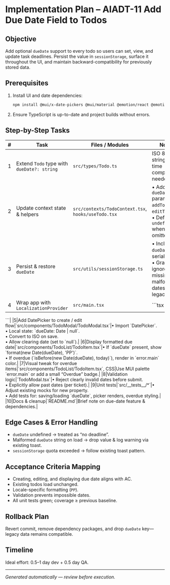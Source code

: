 # Implementation Plan – AIADT-11 Add Due Date Field to Todos

## Objective

Add optional `dueDate` support to every todo so users can set, view, and update task deadlines. Persist the value in `sessionStorage`, surface it throughout the UI, and maintain backward-compatibility for previously stored data.

## Prerequisites

1. Install UI and date dependencies:
   ```bash
   npm install @mui/x-date-pickers @mui/material @emotion/react @emotion/styled date-fns
   ```
2. Ensure TypeScript is up-to-date and project builds without errors.

## Step-by-Step Tasks

| #   | Task                                       | Files / Modules                                     | Notes                                                                                                    |
| --- | ------------------------------------------ | --------------------------------------------------- | -------------------------------------------------------------------------------------------------------- |
| 1   | Extend `Todo` type with `dueDate?: string` | `src/types/Todo.ts`                                 | ISO 8601 string (no time component needed).                                                              |
| 2   | Update context state & helpers             | `src/contexts/TodoContext.tsx`, `hooks/useTodo.tsx` | • Add `dueDate` param to `addTodo`, `editTodo`.<br/>• Default to `undefined` when omitted.               |
| 3   | Persist & restore `dueDate`                | `src/utils/sessionStorage.ts`                       | • Include `dueDate` in serialisation.<br/>• Gracefully ignore missing / malformed dates for legacy data. |
| 4   | Wrap app with `LocalizationProvider`       | `src/main.tsx`                                      | ```tsx                                                                                                   |

<LocalizationProvider dateAdapter={AdapterDateFns}>
  <App />
</LocalizationProvider>
```|
|5|Add DatePicker to create / edit flow|`src/components/TodoModal/TodoModal.tsx`|• Import `DatePicker`.<br/>• Local state: `dueDate: Date | null`.<br/>• Convert to ISO on save.<br/>• Allow clearing date (set to `null`).|
|6|Display formatted due date|`src/components/TodoList/TodoItem.tsx`|• If `dueDate` present, show `format(new Date(dueDate), 'PP')`.<br/>• If overdue (`isBefore(new Date(dueDate), today)`), render in `error.main` color.|
|7|Visual tweak for overdue items|`src/components/TodoList/TodoItem.tsx`, CSS|Use MUI palette `error.main` or add a small “Overdue” badge.|
|8|Validation logic|`TodoModal.tsx`|• Reject clearly invalid dates before submit.<br/>• Explicitly allow past dates (per ticket).|
|9|Unit tests|`src/__tests__/*`|• Adjust existing mocks for new property.<br/>• Add tests for: saving/loading `dueDate`, picker renders, overdue styling.|
|10|Docs & cleanup|`README.md`|Brief note on due-date feature & dependencies.|

## Edge Cases & Error Handling

- `dueDate` undefined → treated as “no deadline”.
- Malformed `dueDate` string on load → drop value & log warning via existing toast.
- `sessionStorage` quota exceeded → follow existing toast pattern.

## Acceptance Criteria Mapping

- Creating, editing, and displaying due date aligns with AC.
- Existing todos load unchanged.
- Locale-specific formatting (`PP`).
- Validation prevents impossible dates.
- All unit tests green; coverage ≥ previous baseline.

## Rollback Plan

Revert commit, remove dependency packages, and drop `dueDate` key—legacy data remains compatible.

## Timeline

Ideal effort: 0.5–1 day dev + 0.5 day QA.

---

_Generated automatically — review before execution._
